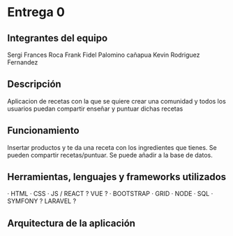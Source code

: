 # Entrega 0
## Integrantes del equipo
Sergi Frances Roca
Frank Fidel Palomino cañapua
Kevin Rodriguez Fernandez
## Descripción
Aplicacion de recetas con la que se quiere crear una comunidad y todos los usuarios puedan compartir enseñar y puntuar dichas recetas
## Funcionamiento
Insertar productos y te da una receta con los ingredientes que tienes.
Se pueden compartir recetas/puntuar.
Se puede añadir a la base de datos.


## Herramientas, lenguajes y frameworks utilizados
· HTML
· CSS
· JS / REACT ? VUE ?
· BOOTSTRAP
· GRID
· NODE
· SQL
· SYMFONY ? LARAVEL ? 
## Arquitectura de la aplicación
